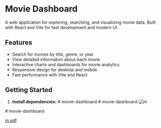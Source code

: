 # Movie Dashboard

A web application for exploring, searching, and visualizing movie data. Built with React and Vite for fast development and modern UI.

## Features

- Search for movies by title, genre, or year
- View detailed information about each movie
- Interactive charts and dashboards for movie analytics
- Responsive design for desktop and mobile
- Fast performance with Vite and React

## Getting Started

1. **Install dependencies:**
#   m o v i e - d a s h b o a r d 
 #   m o v i e - d a s h b o a r d 
 ![m](https://github.com/user-attachments/assets/8e50ea96-c129-4a0b-a22e-122fb8512462)

 #   m o v i e - d a s h b o a r d

 [m.pdf](https://github.com/user-attachments/files/20275515/m.pdf)

